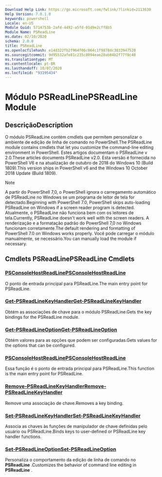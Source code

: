 ```yaml
---
Download Help Link: https://go.microsoft.com/fwlink/?linkid=2113630
Help Version: 7.0.1.0
keywords: powershell
Locale: en-US
Module Guid: 5714753b-2afd-4492-a5fd-01d9e2cff8b5
Module Name: PSReadLine
ms.date: 02/10/2020
schema: 2.0.0
title: PSReadLine
ms.openlocfilehash: e14d322fb2f964f06c064c1f9878dc3033947520
ms.sourcegitcommit: 9d95532afe81c235c8094eae28ab84b2f77f8c48
ms.translationtype: MT
ms.contentlocale: pt-BR
ms.lasthandoff: 10/07/2020
ms.locfileid: "93195434"
---
```

# <span data-ttu-id="6d671-103">Módulo PSReadLine</span><span class="sxs-lookup"><span data-stu-id="6d671-103">PSReadLine Module</span></span>

## <span data-ttu-id="6d671-104">Descrição</span><span class="sxs-lookup"><span data-stu-id="6d671-104">Description</span></span>

<span data-ttu-id="6d671-105">O módulo PSReadLine contém cmdlets que permitem personalizar o ambiente de edição de linha de comando no PowerShell.</span><span class="sxs-lookup"><span data-stu-id="6d671-105">The PSReadLine module contains cmdlets that let you customize the command-line editing environment in PowerShell.</span></span> <span data-ttu-id="6d671-106">Estes artigos documentam o PSReadLine v 2.0.</span><span class="sxs-lookup"><span data-stu-id="6d671-106">These articles documents PSReadLine v2.0.</span></span> <span data-ttu-id="6d671-107">Esta versão é fornecida no PowerShell V6 e na atualização de outubro de 2018 do Windows 10 (Build 1809).</span><span class="sxs-lookup"><span data-stu-id="6d671-107">This version ships in PowerShell v6 and the Windows 10 October 2018 Update (Build 1809).</span></span>

> [!NOTE]
> <span data-ttu-id="6d671-108">A partir do PowerShell 7,0, o PowerShell ignora o carregamento automático de PSReadLine no Windows se um programa de leitor de tela for detectado.</span><span class="sxs-lookup"><span data-stu-id="6d671-108">Beginning with PowerShell 7.0, PowerShell skips auto-loading PSReadLine on Windows if a screen reader program is detected.</span></span> <span data-ttu-id="6d671-109">Atualmente, o PSReadLine não funciona bem com os leitores de tela.</span><span class="sxs-lookup"><span data-stu-id="6d671-109">Currently, PSReadLine doesn't work well with the screen readers.</span></span> <span data-ttu-id="6d671-110">A renderização e a formatação padrão do PowerShell 7,0 no Windows funcionam corretamente.</span><span class="sxs-lookup"><span data-stu-id="6d671-110">The default rendering and formatting of PowerShell 7.0 on Windows works properly.</span></span> <span data-ttu-id="6d671-111">Você pode carregar o módulo manualmente, se necessário.</span><span class="sxs-lookup"><span data-stu-id="6d671-111">You can manually load the module if necessary.</span></span>

## <span data-ttu-id="6d671-112">Cmdlets PSReadLine</span><span class="sxs-lookup"><span data-stu-id="6d671-112">PSReadLine Cmdlets</span></span>

### [<span data-ttu-id="6d671-113">PSConsoleHostReadLine</span><span class="sxs-lookup"><span data-stu-id="6d671-113">PSConsoleHostReadLine</span></span>](PSConsoleHostReadLine.md)
<span data-ttu-id="6d671-114">O ponto de entrada principal para PSReadLine.</span><span class="sxs-lookup"><span data-stu-id="6d671-114">The main entry point for PSReadLine.</span></span>

### [<span data-ttu-id="6d671-115">Get-PSReadLineKeyHandler</span><span class="sxs-lookup"><span data-stu-id="6d671-115">Get-PSReadLineKeyHandler</span></span>](Get-PSReadLineKeyHandler.md)
<span data-ttu-id="6d671-116">Obtém as associações de chave para o módulo PSReadLine.</span><span class="sxs-lookup"><span data-stu-id="6d671-116">Gets the key bindings for the PSReadLine module.</span></span>

### [<span data-ttu-id="6d671-117">Get-PSReadLineOption</span><span class="sxs-lookup"><span data-stu-id="6d671-117">Get-PSReadLineOption</span></span>](Get-PSReadLineOption.md)
<span data-ttu-id="6d671-118">Obtém valores para as opções que podem ser configuradas.</span><span class="sxs-lookup"><span data-stu-id="6d671-118">Gets values for the options that can be configured.</span></span>

### [<span data-ttu-id="6d671-119">PSConsoleHostReadLine</span><span class="sxs-lookup"><span data-stu-id="6d671-119">PSConsoleHostReadLine</span></span>](PSConsoleHostReadLine.md)
<span data-ttu-id="6d671-120">Essa função é o ponto de entrada principal para PSReadLine.</span><span class="sxs-lookup"><span data-stu-id="6d671-120">This function is the main entry point for PSReadLine.</span></span>

### [<span data-ttu-id="6d671-121">Remove-PSReadLineKeyHandler</span><span class="sxs-lookup"><span data-stu-id="6d671-121">Remove-PSReadLineKeyHandler</span></span>](Remove-PSReadLineKeyHandler.md)
<span data-ttu-id="6d671-122">Remove uma associação de chave.</span><span class="sxs-lookup"><span data-stu-id="6d671-122">Removes a key binding.</span></span>

### [<span data-ttu-id="6d671-123">Set-PSReadLineKeyHandler</span><span class="sxs-lookup"><span data-stu-id="6d671-123">Set-PSReadLineKeyHandler</span></span>](Set-PSReadLineKeyHandler.md)
<span data-ttu-id="6d671-124">Associa as chaves às funções de manipulador de chave definidas pelo usuário ou PSReadLine.</span><span class="sxs-lookup"><span data-stu-id="6d671-124">Binds keys to user-defined or PSReadLine key handler functions.</span></span>

### [<span data-ttu-id="6d671-125">Set-PSReadLineOption</span><span class="sxs-lookup"><span data-stu-id="6d671-125">Set-PSReadLineOption</span></span>](Set-PSReadLineOption.md)
<span data-ttu-id="6d671-126">Personaliza o comportamento da edição de linha de comando no **PSReadLine** .</span><span class="sxs-lookup"><span data-stu-id="6d671-126">Customizes the behavior of command line editing in **PSReadLine** .</span></span>

